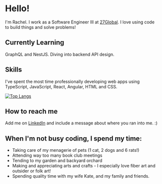 # Hello!

I'm Rachel. I work as a Software Engineer III at [27Global](https://www.27global.com/). I love using code to build things and solve problems!

## Currently Learning
GraphQL and NestJS. Diving into backend API design.

## Skills
I've spent the most time professionally developing web apps using TypeScript, JavaScript, React, Angular, HTML and CSS.

[![Top Langs](https://github-readme-stats.vercel.app/api/top-langs/?username=anuraghazra)](https://github.com/anuraghazra/github-readme-stats)

## How to reach me
Add me on [LinkedIn](https://www.linkedin.com/in/rachel-hagan/) and include a message about where you ran into me. :)

## When I'm not busy coding, I spend my time:
- Taking care of my menagerie of pets (1 cat, 2 dogs and 6 rats!)
- Attending way too many book club meetings
- Tending to my garden and backyard orchard
- Making and appreciating arts and crafts - I especially love fiber art and outsider or folk art!
- Spending quality time with my wife Kate, and my family and friends.
